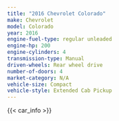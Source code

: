 ```yaml
---
title: "2016 Chevrolet Colorado"
make: Chevrolet
model: Colorado
year: 2016
engine-fuel-type: regular unleaded
engine-hp: 200
engine-cylinders: 4
transmission-type: Manual
driven-wheels: Rear wheel drive
number-of-doors: 4
market-category: N/A
vehicle-size: Compact
vehicle-style: Extended Cab Pickup
---
```


{{< car_info >}}
